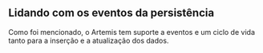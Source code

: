 ## Lidando com os eventos da persistência



  
Como foi mencionado, o Artemis tem suporte a eventos e um ciclo de vida tanto para a inserção e a atualização dos dados.

